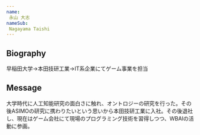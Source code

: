 ```yaml
---
name:
 永山 大志
nameSub:
 Nagayama Taishi
---
```


## Biography
早稲田大学→本田技研工業→IT系企業にてゲーム事業を担当

## Message
大学時代に人工知能研究の面白さに触れ、オントロジーの研究を行った。その後ASIMOの研究に携わりたいという思いから本田技研工業に入社。その後退社し、現在はゲーム会社にて現場のプログラミング技術を習得しつつ、WBAIの活動に参画。
